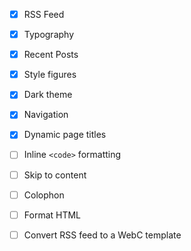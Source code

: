 - [x] RSS Feed
- [x] Typography
- [x] Recent Posts
- [x] Style figures
- [x] Dark theme
- [x] Navigation
- [x] Dynamic page titles
- [ ] Inline `<code>` formatting
- [ ] Skip to content

- [ ] Colophon
- [ ] Format HTML
- [ ] Convert RSS feed to a WebC template

